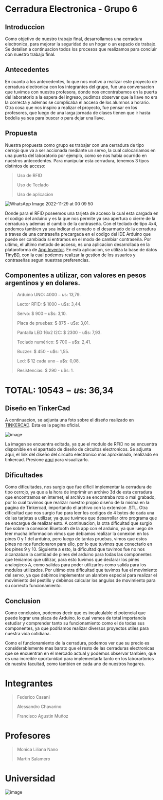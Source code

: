 # Cerradura Electronica - Grupo 6


## Introduccion

Como objetivo de nuestro trabajo final, desarrollamos una cerradura electronica, para mejorar la seguridad de un hogar o un espacio de trabajo. Se detallan a continuacion todos los procesos que realizamos para concluir con nuestro trabajo final.

## Antecedentes

En cuanto a los antecedentes, lo que nos motivo a realizar este proyecto de cerradura electronica con los integrantes del grupo, fue una conversacion que tuvimos con nuestra profesora, donde nos encontrabamos en la puerta del laboratorio a la espera del ingreso, pudimos observar que la llave no era la correcta y ademas se complicaba el acceso de los alumnos a horario. Otra cosa que nos inspiro a realizar el proyecto, fue pensar en los profesores, que luego de una larga jornada de clases tienen que ir hasta bedelia ya sea para buscar o para dejar una llave.

## Propuesta

Nuestra propuesta como grupo es trabajar con una cerradura de tipo cerrojo que va a ser accionada mediante un servo, la cual colocariamos en una puerta del laboratorio por ejemplo, como se nos habia ocurrido en nuestros antecedentes. Para manipular esta cerradura, tenemos 3 tipos distintos de acceso:
> Uso de RFID
> 
> Uso de Teclado
> 
> Uso de aplicacion


![WhatsApp Image 2022-11-29 at 00 09 50](https://user-images.githubusercontent.com/89396243/204429450-07047a34-cd48-4252-ac2b-aa3e2de346ac.jpeg)


Donde para el RFID poseemos una tarjeta de acceso la cual esta cargada en el codigo del arduino y es la que nos permite ya sea apertura o cierre de la cerradura y ademas el cambio de la contraseña. Con el teclado de tipo 4x4, podemos tambien ya sea indicar el armado o el desarmado de la cerradura a traves de una contraseña precargada en el codigo del IDE Arduino que puede ser cambiada si entramos en el modo de cambiar contraseña. Por ultimo, el ultimo metodo de acceso, es una aplicacion desarrollada en la plataroforma de [App Inventor](http://appinventor.mit.edu/). En esta aplicacion, se utiliza la base de datos TinyBD, con la cual podemos realizar la gestion de los usuarios y contraseñas segun nuestras preferencias.

## Componentes a utilizar, con valores en pesos argentinos y en dolares.

> Arduino UNO: $4000 - u$s: 13,79.
> 
> Lector RFID: $ 1000 - u$s: 3,44.
>
> Servo: $ 900 – u$s: 3,10.
>
>Placa de pruebas: $ 875 - u$s: 3,01.
> 
> Pantalla LED 16x2 I2C: $ 2300 - u$s: 7,93.
> 
> Teclado numérico: $ 700 – u$s: 2,41.
>
> Buzzer: $ 450 – u$s: 1,55.
>
> Led: $ 12 cada uno – u$s: 0,08.
>
> Resistencias: $ 290 - u$s: 1.

# TOTAL: $10543 - u$s: 36,34

## Diseño en TinkerCad

A continuacion, se adjunta una foto sobre el diseño realizado en [TINKERCAD](https://www.tinkercad.com/). Esta es la pagina oficial.

![image](https://user-images.githubusercontent.com/89396243/204426067-e0f36551-2e06-4ec5-a46a-fed7281508ff.png)

La imagen se encuentra editada, ya que el modulo de RFID no se encuentra disponible en el apartado de diseño de circuitos electronicos. Se adjunta aqui, el link del diseño del circuito electronico mas aproximado, realizado en tinkercad. Presione [aqui](https://www.tinkercad.com/things/1cVKXzhgRyp-lab-final/editel?sharecode=W6T_4yGCV-lJYgSF247wd49hwc-bkN7tiAkDdNMAGq8) para visualizarlo.

## Dificultades

Como dificultades, nos surgio que fue dificil implementar la cerradura de tipo cerrojo, ya que a la hora de imprimir un archivo 3d de esta cerradura que encontramos en internet, el archivo se encontraba roto o mal grabado, por lo cual tuvimos que realizar nuestro propio diseño de la misma en la pagina de Tinkercad, importando el archivo con la extension .STL. Otra dificultad que nos surgio fue para leer los codigos de 4 bytes de cada una de las tarjetas a utilizar, ya quue tuvimos que desarrollar otro programa que se encargue de realizar esto. A continuacion, la otra dificultad que surgio fue sobre la conexion Bluetooth de la app con el arduino, ya que luego de leer mucha informacion vimos que debiamos realizar la conexion en los pines 0 y 1 del arduino, pero luego de tantas pruebas, vimos que estos pines no nos funcionaron para ello, por lo que tuvimos que conectarlo en los pines 9 y 10. Siguiente a esto, la dificultad que tuvimos fue no nos alcanzaban la cantidad de pines del arduino para todas las componentes que teniamos que utilizar, para esto tuvimos que declarar los pines analogicos A, como salidas para poder utilizarlos como salida para los modulos utilizados. Por ultimo otra dificultad que tuvimos fue el movimiento del servo, ya que debimos implementar un alambre especial para realizar el movimiento del pestillo y debimos calcular los angulos de movimiento para su correcto funcionamiento.

## Conclusion

Como conclusion, podemos decir que es incalculable el potencial que puede lograr una placa de Arduino, lo cual vemos de total importancia estudiar y comprender tanto su funcionamiento como el de todas sus componentes, ya que podriamos realizar diversos proyectos utiles para nuestra vida cotidiana.

Como el funcionamiento de la cerradura, podemos ver que su precio es considerablemente mas barato que el resto de las cerraduras electronicas que se encuentran en el mercado actual y podemos observar tambien, que es una increible oportunidad para implementarla tanto en los laborartorios de nuestra facultad, como tambien en cada uno de nuestros hogares.

# Integrantes

> Federico Casani
>  
>  Alessandro Chavarino
>  
>  Francisco Agustin Muñoz

# Profesores

> Monica Liliana Nano
> 
> Martin Salamero

# Universidad

![image](https://user-images.githubusercontent.com/89396243/204428114-5f1dea2a-5d82-46ee-ac6d-f158c1727183.png)
